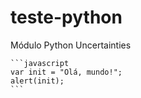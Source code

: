 # teste-python

Módulo Python Uncertainties

    ```javascript
    var init = "Olá, mundo!";
    alert(init);
    ```
